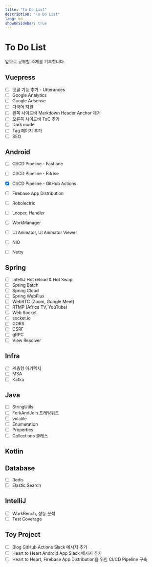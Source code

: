 ```yaml
---
title: "To Do List"
description: "To Do List"
lang: ko
showOnSidebar: true
---
```


# To Do List
앞으로 공부할 주제를 기록합니다.

## Vuepress
- [ ] 댓글 기능 추가 - Utterances
- [ ] Google Analytics
- [ ] Google Adsense
- [ ] 다국어 지원
- [ ] 왼쪽 사이드바 Markdown Header Anchor 제거
- [ ] 오른쪽 사이드바 ToC 추가 
- [ ] Dark mode
- [ ] Tag 페이지 추가
- [ ] SEO

## Android
- [ ] CI/CD Pipeline - Fastlane
- [ ] CI/CD Pipeline - Bitrise
- [x] CI/CD Pipeline - GitHub Actions
- [ ] Firebase App Distribution
- [ ] Robolectric
- [ ] Looper, Handler
- [ ] WorkManager
- [ ] UI Animator, UI Animator Viewer
- [ ] NIO
- [ ] Netty


## Spring
- [ ] IntelliJ Hot reload & Hot Swap
- [ ] Spring Batch
- [ ] Spring Cloud
- [ ] Spring WebFlux
- [ ] WebRTC (Zoom, Google Meet)
- [ ] RTMP (Africa TV, YouTube)
- [ ] Web Socket
- [ ] socket.io 
- [ ] CORS
- [ ] CSRF
- [ ] gRPC
- [ ] View Resolver

## Infra
- [ ] 계층형 아키텍처
- [ ] MSA
- [ ] Kafka

## Java
- [ ] StringUtils
- [ ] ForkAndJoin 프레임워크
- [ ] volatile
- [ ] Enumeration
- [ ] Properties
- [ ] Collections 클래스

## Kotlin

## Database
- [ ] Redis
- [ ] Elastic Search

## IntelliJ
- [ ] WorkBench, 성능 분석
- [ ] Test Coverage

## Toy Project
- [ ] Blog GitHub Actions Slack 메시지 추가
- [ ] Heart to Heart Android App Slack 메시지 추가
- [ ] Heart to Heart, Firebase App Distribution을 위한 CI/CD Pipeline 구축